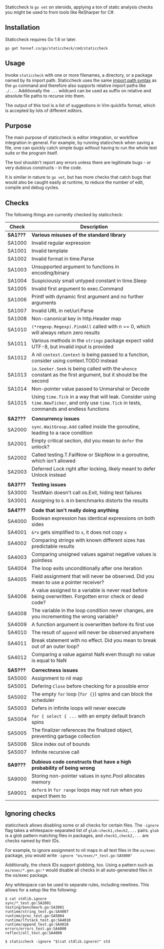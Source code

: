 Staticcheck is `go vet` on steroids, applying a ton of static analysis
checks you might be used to from tools like ReSharper for C#.


## Installation

Staticcheck requires Go 1.6 or later.

    go get honnef.co/go/staticcheck/cmd/staticcheck

## Usage

Invoke `staticcheck` with one or more filenames, a directory, or a package named
by its import path. Staticcheck uses the same
[import path syntax](https://golang.org/cmd/go/#hdr-Import_path_syntax) as
the `go` command and therefore
also supports relative import paths like `./...`. Additionally the `...`
wildcard can be used as suffix on relative and absolute file paths to recurse
into them.

The output of this tool is a list of suggestions in Vim quickfix format,
which is accepted by lots of different editors.

## Purpose

The main purpose of staticcheck is editor integration, or workflow
integration in general. For example, by running staticcheck when
saving a file, one can quickly catch simple bugs without having to run
the whole test suite or the program itself.

The tool shouldn't report any errors unless there are legitimate
bugs - or very dubious constructs - in the code.

It is similar in nature to `go vet`, but has more checks that catch
bugs that would also be caught easily at runtime, to reduce the number
of edit, compile and debug cycles.

## Checks

The following things are currently checked by staticcheck:

| Check      | Description                                                                                                                                   |
|------------|-----------------------------------------------------------------------------------------------------------------------------------------------|
| **SA1???** | **Various misuses of the standard library**                                                                                                   |
| SA1000     | Invalid regular expression                                                                                                                    |
| SA1001     | Invalid template                                                                                                                              |
| SA1002     | Invalid format in time.Parse                                                                                                                  |
| SA1003     | Unsupported argument to functions in encoding/binary                                                                                          |
| SA1004     | Suspiciously small untyped constant in time.Sleep                                                                                             |
| SA1005     | Invalid first argument to exec.Command                                                                                                        |
| SA1006     | Printf with dynamic first argument and no further arguments                                                                                   |
| SA1007     | Invalid URL in net/url.Parse                                                                                                                  |
| SA1008     | Non-canonical key in http.Header map                                                                                                          |
| SA1010     | `(*regexp.Regexp).FindAll` called with n == 0, which will always return zero results                                                          |
| SA1011     | Various methods in the `strings` package expect valid UTF-8, but invalid input is provided                                                    |
| SA1012     | A nil `context.Context` is being passed to a function, consider using context.TODO instead                                                    |
| SA1013     | `io.Seeker.Seek` is being called with the `whence` constant as the first argument, but it should be the second                                |
| SA1014     | Non-pointer value passed to Unmarshal or Decode                                                                                               |
| SA1015     | Using `time.Tick` in a way that will leak. Consider using `time.NewTicker`, and only use `time.Tick` in tests, commands and endless functions |
|            |                                                                                                                                               |
| **SA2???** | **Concurrency issues**                                                                                                                        |
| SA2000     | `sync.WaitGroup.Add` called inside the goroutine, leading to a race condition                                                                 |
| SA2001     | Empty critical section, did you mean to `defer` the unlock?                                                                                   |
| SA2002     | Called testing.T.FailNow or SkipNow in a goroutine, which isn't allowed                                                                       |
| SA2003     | Deferred Lock right after locking, likely meant to defer Unlock instead                                                                       |
|            |                                                                                                                                               |
| **SA3???** | **Testing issues**                                                                                                                            |
| SA3000     | TestMain doesn't call os.Exit, hiding test failures                                                                                           |
| SA3001     | Assigning to `b.N` in benchmarks distorts the results                                                                                         |
|            |                                                                                                                                               |
| **SA4???** | **Code that isn't really doing anything**                                                                                                     |
| SA4000     | Boolean expression has identical expressions on both sides                                                                                    |
| SA4001     | `&*x` gets simplified to `x`, it does not copy `x`                                                                                            |
| SA4002     | Comparing strings with known different sizes has predictable results                                                                          |
| SA4003     | Comparing unsigned values against negative values is pointless                                                                                |
| SA4004     | The loop exits unconditionally after one iteration                                                                                            |
| SA4005     | Field assignment that will never be observed. Did you mean to use a pointer receiver?                                                         |
| SA4006     | A value assigned to a variable is never read before being overwritten. Forgotten error check or dead code?                                    |
| SA4008     | The variable in the loop condition never changes, are you incrementing the wrong variable?                                                    |
| SA4009     | A function argument is overwritten before its first use                                                                                       |
| SA4010     | The result of `append` will never be observed anywhere                                                                                        |
| SA4011     | Break statement with no effect. Did you mean to break out of an outer loop?                                                                   |
| SA4012     | Comparing a value against NaN even though no value is equal to NaN                                                                            |
|            |                                                                                                                                               |
| **SA5???** | **Correctness issues**                                                                                                                        |
| SA5000     | Assignment to nil map                                                                                                                         |
| SA5001     | Defering `Close` before checking for a possible error                                                                                         |
| SA5002     | The empty `for` loop (`for {}`) spins and can block the scheduler                                                                             |
| SA5003     | Defers in infinite loops will never execute                                                                                                   |
| SA5004     | `for { select { ...` with an empty default branch spins                                                                                       |
| SA5005     | The finalizer references the finalized object, preventing garbage collection                                                                  |
| SA5006     | Slice index out of bounds                                                                                                                     |
| SA5007     | Infinite recursive call                                                                                                                       |
|            |                                                                                                                                               |
| **SA9???** | **Dubious code constructs that have a high probability of being wrong**                                                                       |
| SA9000     | Storing non-pointer values in sync.Pool allocates memory                                                                                      |
| SA9001     | `defer`s in `for range` loops may not run when you expect them to                                                                             |

## Ignoring checks

staticcheck allows disabling some or all checks for certain files. The
`-ignore` flag takes a whitespace-separated list of
`glob:check1,check2,...` pairs. `glob` is a glob pattern matching
files in packages, and `check1,check2,...` are checks named by their
IDs.

For example, to ignore assignment to nil maps in all test files in the
`os/exec` package, you would write `-ignore
"os/exec/*_test.go:SA5000"`

Additionally, the check IDs support globbing, too. Using a pattern
such as `os/exec/*.gen.go:*` would disable all checks in all
auto-generated files in the os/exec package.

Any whitespace can be used to separate rules, including newlines. This
allows for a setup like the following:

```
$ cat stdlib.ignore
sync/*_test.go:SA2001
testing/benchmark.go:SA3001
runtime/string_test.go:SA4007
runtime/proc_test.go:SA5004
runtime/lfstack_test.go:SA4010
runtime/append_test.go:SA4010
errors/errors_test.go:SA4000
reflect/all_test.go:SA4000

$ staticcheck -ignore "$(cat stdlib.ignore)" std
```
